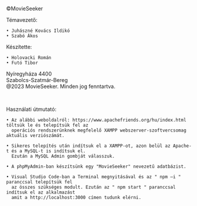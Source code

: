 ©MovieSeeker

Témavezető:

    • Juhászné Kovács Ildikó
    • Szabó Ákos

Készítette:

    • Holovacki Román
    • Futó Tibor

 Nyíregyháza 4400      
 Szabolcs-Szatmár-Bereg        
 @2023 MovieSeeker. Minden jog fenntartva. 

<br />                         
														         
Használati útmutató:

    • Az alábbi weboldalról: https://www.apachefriends.org/hu/index.html töltsük le és telepítsük fel az 
      operációs rendszerünknek megfelelő XAMPP webszerver-szoftvercsomag aktuális verziószámát.

    • Sikeres telepítés után indítsuk el a XAMPP-ot, azon belül az Apache-t és a MySQL-t is indítsuk el. 
      Ezután a MySQL Admin gombját válasszuk.

    • A phpMyAdmin-ban készítsünk egy "MovieSeeker" nevezetű adatbázist.

    • Visual Studio Code-ban a Terminal megnyitásával és az " npm –i " paranccsal telepítsük fel 
      az összes szükséges modult. Ezután az " npm start " paranccsal indítsuk el az alkalmazást
      amit a http://localhost:3000 címen tudunk elérni.

